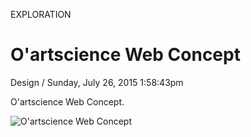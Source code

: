 <p class="type">EXPLORATION</p>

# O'artscience Web Concept

<p class="meta">Design  /  Sunday, July 26, 2015 1:58:43pm</p>

O'artscience Web Concept.

![O'artscience Web Concept](https://farooq-agent.web.app/assets/images/works/large/mFu3mTSV_work_image.jpg)
